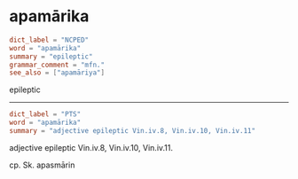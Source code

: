 # apamārika

``` toml
dict_label = "NCPED"
word = "apamārika"
summary = "epileptic"
grammar_comment = "mfn."
see_also = ["apamāriya"]
```

epileptic

--------------------

``` toml
dict_label = "PTS"
word = "apamārika"
summary = "adjective epileptic Vin.iv.8, Vin.iv.10, Vin.iv.11"
```

adjective epileptic Vin.iv.8, Vin.iv.10, Vin.iv.11.

cp. Sk. apasmārin


